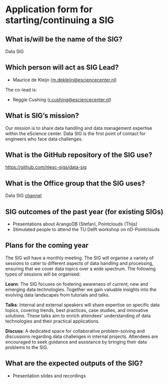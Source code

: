 # Application form for starting/continuing a SIG

## What is/will be the name of the SIG?
Data SIG

## Which person will act as SIG Lead?
- Maurice de Kleijn (m.dekleijn@esciencecenter.nl)

The co-lead is:
- Reggie Cushing (r.cushing@esciencecenter.nl)

## What is SIG’s mission?
Our mission is to share data handling and data management expertise within the eScience center. Data SIG is the first point of contact for engineers who face data challenges.

## What is the GitHub repository of the SIG use?
https://github.com/nlesc-sigs/data-sig

## What is the Office group that the SIG uses?
Data SIG [channel](https://teams.microsoft.com/l/team/19%3a3a9a45d32926417d8b96cac3887d3ab3%40thread.tacv2/conversations?groupId=10a1fd2b-ec12-49cc-b3be-caf5fef367fd&tenantId=aa3aeacc-6307-42b2-ac05-787dd5c32574)

## SIG outcomes of the past year (for existing SIGs)
- Presentations about ArangoDB (Stefan), Pointclouds (Thijs)
- Stimulated people to attend the TU Delft workshop on nD-Pointclouds

## Plans for the coming year
The SIG will have a monthly meeting. The SIG will organise a variety of sessions to cater to different aspects of data handling and processing, ensuring that we cover data topics over a wide spectrum. The following types of sessions will be organised:

**Learn**:  The SIG focuses on fostering awareness of current, new and emerging data technologies. Together we gain valuable insights into the evolving data landscapes from tutorials and talks.

**Talks**:  Internal and external speakers will share expertise on specific data topics, covering trends, best practices, case studies, and innovative solutions. These talks aim to enrich attendees' understanding of data technologies and their practical applications.

**Discuss**: A dedicated space for collaborative problem-solving and discussions regarding data challenges in internal projects. Attendees are encouraged to seek guidance and assistance by bringing their data problems to the SIG.


## What are the expected outputs of the SIG?
- Presentation slides and recordings

